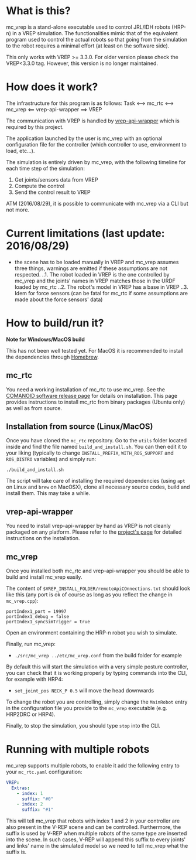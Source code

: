 What is this?
==

mc\_vrep is a stand-alone executable used to control JRL/IDH robots (HRP-n) in a VREP simulation. The functionalities mimic that of the equivalent program used to control the actual robots so that going from the simulation to the robot requires a minimal effort (at least on the software side).

This only works with VREP >= 3.3.0. For older version please check the VREP<3.3.0 tag. However, this version is no longer maintained.

How does it work?
==

The infrastructure for this program is as follows:
Task <--> mc\_rtc <--> mc\_vrep <== vrep-api-wrapper ==> VREP

The communication with VREP is handled by [vrep-api-wrapper](https://gite.lirmm.fr/vrep-utils/vrep-api-wrapper) which is required by this project.

The application launched by the user is mc\_vrep with an optional configuration file for the controller (which controller to use, environment to load, etc...).

The simulation is entirely driven by mc\_vrep, with the following timeline for each time step of the simulation:
1. Get joints/sensors data from VREP
2. Compute the control
3. Send the control result to VREP

ATM (2016/08/29), it is possible to communicate with mc\_vrep via a CLI but not more.

Current limitations (last update: 2016/08/29)
==

- the scene has to be loaded manually in VREP and mc\_vrep assumes three things, warnings are emitted if these assumptions are not respected.
..1. The robot loaded in VREP is the one controlled by mc\_vrep and the joints' names in VREP matches those in the URDF loaded by mc_rtc
..2. The robot's model in VREP has a base in VREP
..3. Idem for force sensors (can be fatal for mc\_rtc if some assumptions are made about the force sensors' data)

How to build/run it?
==

**Note for Windows/MacOS build**

This has not been well tested yet. For MacOS it is recommended to install the dependencies through [Homebrew](http://brew.sh/).

mc\_rtc
--

You need a working installation of mc\_rtc to use mc\_vrep. See the [COMANOID software release page](http://comanoid.cnrs.fr/packages/) for details on installation. This page provides instructions to install mc\_rtc from binary packages (Ubuntu only) as well as from source.

Installation from source (Linux/MacOS)
----

Once you have cloned the `mc_rtc` repository. Go to the `utils` folder
located inside and find the file named `build_and_install.sh`. You can
then edit it to your liking (typically to change `INSTALL_PREFIX`,
`WITH_ROS_SUPPORT` and `ROS_DISTRO` variables) and simply run:

```
./build_and_install.sh
```

The script will take care of installing the required dependencies
(using `apt` on Linux and `brew` on MacOSX), clone all necessary source
codes, build and install them. This may take a while.

vrep-api-wrapper
--

You need to install vrep-api-wrapper by hand as VREP is not cleanly packaged on any platform. Please refer to the [project's page](https://gite.lirmm.fr/vrep-utils/vrep-api-wrapper) for detailed instructions on the installation.

mc\_vrep
--

Once you installed both mc\_rtc and vrep-api-wrapper you should be able to build and install mc\_vrep easily.

The content of `$VREP_INSTALL_FOLDER/remoteApiCOnnections.txt` should look like this (any port is ok of course as long as you reflect the change in `mc_vrep.cpp`):
```
portIndex1_port = 19997
portIndex1_debug = false
portIndex1_syncSimTrigger = true
```

Open an environment containing the HRP-n robot you wish to simulate.

Finally, run mc\_vrep:
* `./src/mc_vrep ../etc/mc_vrep.conf` from the build folder for example

By default this will start the simulation with a very simple posture controller, you can check that it is working properly by typing commands into the CLI, for example with HRP4:
* `set_joint_pos NECK_P 0.5` will move the head downwards

To change the robot you are controlling, simply change the `MainRobot` entry in
the configuration file you provide to the `mc_vrep` executable (e.g. HRP2DRC or
HRP4).

Finally, to stop the simulation, you should type `stop` into the CLI.

Running with multiple robots
==

mc\_vrep supports multiple robots, to enable it add the following entry to your `mc_rtc.yaml` configuration:

```yaml
VREP:
  Extras:
    - index: 1
      suffix: "#0"
    - index: 2
      suffix: "#1"
```

This will tell mc\_vrep that robots with index 1 and 2 in your controller are also present in the V-REP scene and can be controlled. Furthermore, the suffix is used by V-REP when multiple robots of the same type are inserted into the scene. In such cases, V-REP will append this suffix to every joints' and links' name in the simulated model so we need to tell mc\_vrep what the suffix is.
